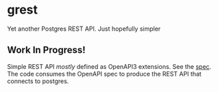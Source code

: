 # grest
Yet another Postgres REST API. Just hopefully simpler

## Work In Progress!

Simple REST API *mostly* defined as OpenAPI3 extensions. See the [spec](./openapi.yml). The code consumes the OpenAPI spec to produce the REST API that connects to postgres.

